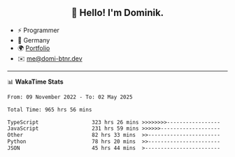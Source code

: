 <h2 align="center">👋 Hello! I'm Dominik.</h2>

- ⚡ Programmer
- 📍 Germany
- 🌍 [Portfolio](https://domi-btnr.dev)
- ✉️ [me@domi-btnr.dev](mailto://me@domi-btnr.dev)

---
📊 **WakaTime Stats**
<!--START_SECTION:waka-->

```txt
From: 09 November 2022 - To: 02 May 2025

Total Time: 965 hrs 56 mins

TypeScript                 323 hrs 26 mins >>>>>>>>-----------------   33.49 %
JavaScript                 231 hrs 59 mins >>>>>>-------------------   24.02 %
Other                      82 hrs 33 mins  >>-----------------------   08.55 %
Python                     78 hrs 20 mins  >>-----------------------   08.11 %
JSON                       45 hrs 44 mins  >------------------------   04.74 %
```

<!--END_SECTION:waka-->
